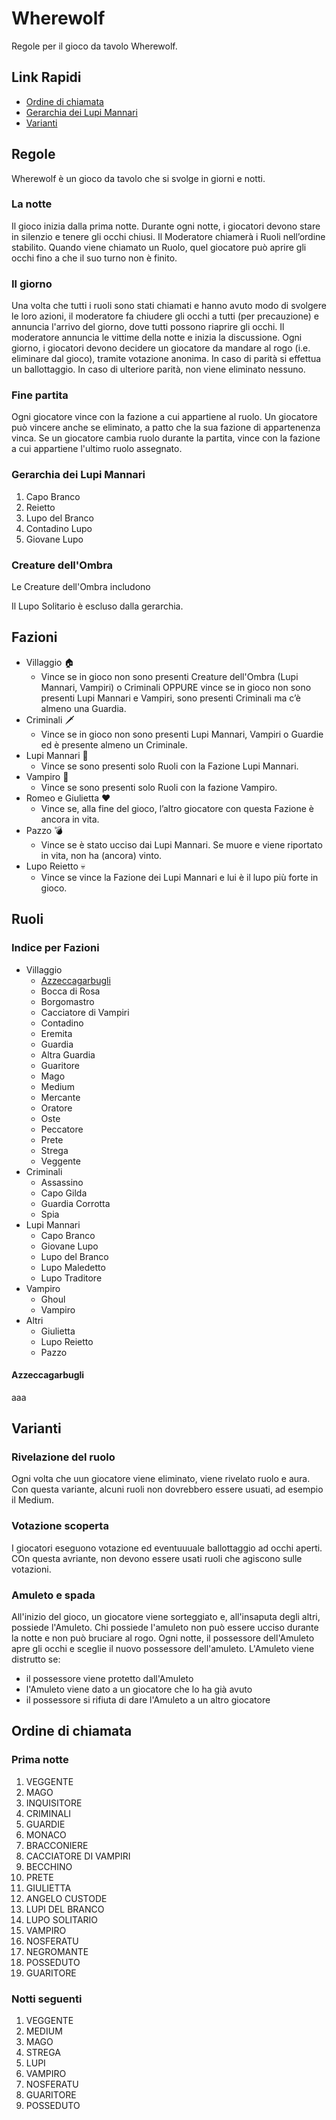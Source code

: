 # Wherewolf

Regole per il gioco da tavolo Wherewolf.

<!-- $${\textsf{\color{lightgreen}Provaaaa}}$$ -->

## Link Rapidi

- [Ordine di chiamata](#ordine-di-chiamata)
- [Gerarchia dei Lupi Mannari](#gerarchia-dei-lupi-mannari)
- [Varianti](#varianti)

## Regole

Wherewolf è un gioco da tavolo che si svolge in giorni e notti.

### La notte

Il gioco inizia dalla prima notte.
Durante ogni notte, i giocatori devono stare in silenzio e tenere gli occhi chiusi.
Il Moderatore chiamerà i Ruoli nell’ordine stabilito. Quando viene chiamato un Ruolo, quel giocatore può aprire gli occhi fino a che il suo turno non è finito.

### Il giorno

Una volta che tutti i ruoli sono stati chiamati e hanno avuto modo di svolgere le loro azioni, il moderatore fa chiudere gli occhi a tutti (per precauzione) e annuncia l'arrivo del giorno, dove tutti possono riaprire gli occhi.
Il moderatore annuncia le vittime della notte e inizia la discussione.
Ogni giorno, i giocatori devono decidere un giocatore da mandare al rogo (i.e. eliminare dal gioco), tramite votazione anonima.
In caso di parità si effettua un ballottaggio.
In caso di ulteriore parità, non viene eliminato nessuno.

### Fine partita

Ogni giocatore vince con la fazione a cui appartiene al ruolo.
Un giocatore può vincere anche se eliminato, a patto che la sua fazione di appartenenza vinca.
Se un giocatore cambia ruolo durante la partita, vince con la fazione a cui appartiene l'ultimo ruolo assegnato.

### Gerarchia dei Lupi Mannari

1. Capo Branco
2. Reietto
3. Lupo del Branco
4. Contadino Lupo
5. Giovane Lupo

### Creature dell'Ombra

Le Creature dell'Ombra includono

Il Lupo Solitario è escluso dalla gerarchia.

## Fazioni

- Villaggio <span class='emoji'>🏠</span>
    - Vince se in gioco non sono presenti Creature dell'Ombra (Lupi Mannari, Vampiri) o Criminali OPPURE vince se in gioco non sono presenti Lupi Mannari e Vampiri, sono presenti Criminali ma c’è almeno una Guardia.
- Criminali <span class='emoji'>🗡️</span>
    - Vince se in gioco non sono presenti Lupi Mannari, Vampiri o Guardie ed è presente almeno un Criminale.
- Lupi Mannari <span class='emoji'>🐺</span>
    - Vince se sono presenti solo Ruoli con la Fazione Lupi Mannari.
- Vampiro <span class='emoji'>🧛</span>
    - Vince se sono presenti solo Ruoli con la fazione Vampiro.
- Romeo e Giulietta <span class='emoji'>❤️</span>
    - Vince se, alla fine del gioco, l’altro giocatore con questa Fazione è ancora in vita.
- Pazzo <span class='emoji'>💣</span>
    - Vince se è stato ucciso dai Lupi Mannari. Se muore e viene riportato in vita, non ha (ancora) vinto.
- Lupo Reietto <span class='emoji'>💀</span>
    - Vince se vince la Fazione dei Lupi Mannari e lui è il lupo più forte in gioco.

## Ruoli

### Indice per Fazioni

- Villaggio
    - [Azzeccagarbugli](/roles/azzeccagarbugli.md)
    - Bocca di Rosa
    - Borgomastro
    - Cacciatore di Vampiri
    - Contadino
    - Eremita
    - Guardia
    - Altra Guardia
    - Guaritore
    - Mago
    - Medium
    - Mercante
    - Oratore
    - Oste
    - Peccatore
    - Prete
    - Strega
    - Veggente
- Criminali
    - Assassino
    - Capo Gilda
    - Guardia Corrotta
    - Spia
- Lupi Mannari
    - Capo Branco
    - Giovane Lupo
    - Lupo del Branco
    - Lupo Maledetto
    - Lupo Traditore
- Vampiro
    - Ghoul
    - Vampiro
- Altri
    - Giulietta
    - Lupo Reietto
    - Pazzo

<!-- ### Indice Alfabetico -->

#### Azzeccagarbugli

aaa

## Varianti

### Rivelazione del ruolo

Ogni volta che uun giocatore viene eliminato, viene rivelato ruolo e aura.
Con questa variante, alcuni ruoli non dovrebbero essere usuati, ad esempio il Medium.

### Votazione scoperta

I giocatori eseguono votazione ed eventuuuale ballottaggio ad occhi aperti.
COn questa avriante, non devono essere usati ruoli che agiscono sulle votazioni.

### Amuleto e spada

All'inizio del gioco, un giocatore viene sorteggiato e, all'insaputa degli altri, possiede l'Amuleto.
Chi possiede l'amuleto non può essere ucciso durante la notte e non può bruciare al rogo.
Ogni notte, il possessore dell'Amuleto apre gli occhi e sceglie il nuovo possessore dell'amuleto.
L'Amuleto viene distrutto se:

- il possessore viene protetto dall'Amuleto
- l'Amuleto viene dato a un giocatore che lo ha già avuto
- il possessore si rifiuta di dare l'Amuleto a un altro giocatore

## Ordine di chiamata

### Prima notte

1. VEGGENTE
2. MAGO
3. INQUISITORE
4. CRIMINALI
5. GUARDIE
6. MONACO
7. BRACCONIERE
8. CACCIATORE DI VAMPIRI
9. BECCHINO
10. PRETE
11. GIULIETTA
12. ANGELO CUSTODE
13. LUPI DEL BRANCO
14. LUPO SOLITARIO
15. VAMPIRO
16. NOSFERATU
17. NEGROMANTE
18. POSSEDUTO
19. GUARITORE

### Notti seguenti

1. VEGGENTE
2. MEDIUM
3. MAGO
4. STREGA
5. LUPI
6. VAMPIRO
7. NOSFERATU
8. GUARITORE
9. POSSEDUTO
